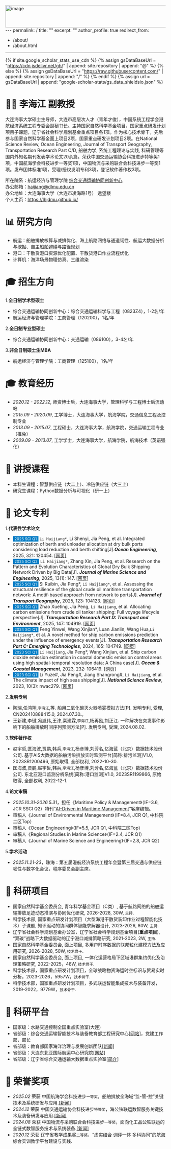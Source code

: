 <img width="668" height="70" alt="image" src="https://github.com/user-attachments/assets/122dcaa8-2174-443a-8a3f-60189103889e" />---
permalink: /
title: ""
excerpt: ""
author_profile: true
redirect_from: 
  - /about/
  - /about.html
---

{% if site.google_scholar_stats_use_cdn %}
{% assign gsDataBaseUrl = "https://cdn.jsdelivr.net/gh/" | append: site.repository | append: "@" %}
{% else %}
{% assign gsDataBaseUrl = "https://raw.githubusercontent.com/" | append: site.repository | append: "/" %}
{% endif %}
{% assign url = gsDataBaseUrl | append: "google-scholar-stats/gs_data_shieldsio.json" %}

<span class='anchor' id='about-me'></span>
# 👨‍🎓 李海江 副教授
大连海事大学硕士生导师，大连市高层次人才（青年才俊），中国系统工程学会港航经济系统工程专委会副秘书长。主持国家自然科学基金项目，国家重点研发计划项目子课题，辽宁省社会科学规划基金重点项目各1项。作为核心技术骨干，先后参与国家自然科学基金面上项目2项，国家重点研发计划项目2项。在National Science Review, Ocean Engineering, Journal of Transport Geography, Transportation Research Part C/D, 船舶力学, 系统工程理论与实践, 科研管理等国内外知名期刊发表学术论文20余篇。荣获中国交通运输协会科技进步特等奖1项，中国航海学会科技进步一等奖1项，中国物流与采购联合会科技进步一等奖1项。发布团体标准1项，受理/授权发明专利3项，登记软件著作权3项。

所在院系：航运经济与管理学院 <a href="http://www.cicts-dmu.com/">综合交通运输协同创新中心</a><br>
办公邮箱：haijiang@dlmu.edu.cn <br>
办公地址：大连海事大学（大连市凌海路1号） 远望楼<br>
个人主页：<a href="https://lhjdmu.github.io/">https://lhjdmu.github.io/</a>

<span class='anchor' id='-yjfx'></span>
# 📊 研究方向
- 航运：船舶排放核算与减排优化、海上航路网络与通道韧性、航运大数据分析与挖掘、自主船舶避碰与路径规划
- 港口：干散货港口资源优化配置、干散货港口作业流程优化
- 计算机：海洋场景物理仿真、三维渲染

<span class='anchor' id='-zsfx'></span>
# 🎓 招生方向
1.<b>全日制学术型硕士</b><br>
- 综合交通运输协同创新中心：综合交通运输科学与工程（0823Z4），1-2名/年<br>
- 航运经济与管理学院：工商管理（120200），1名/年

2.<b>全日制专业型硕士</b><br>
- 综合交通运输协同创新中心：交通运输（086100），3-4名/年

3.<b>非全日制硕士生MBA</b><br>
- 航运经济与管理学院：工商管理（125100），1名/年

<span class='anchor' id='-jyjl'></span>
# 🎓 教育经历
- *2020.12 - 2022.12*, 师资博士后，大连海事大学，管理科学与工程博士后流动站
- *2015.09 - 2020.09*, 工学博士，大连海事大学，航海学院，交通信息工程及控制专业
- *2013.09 - 2015.07*, 工程硕士，大连海事大学，航海学院，交通运输工程专业（推免）
- *2009.09 - 2013.07*, 工学学士，大连海事大学，航海学院，航海技术（英语强化）

<span class='anchor' id='-jskc'></span>
# 📐 讲授课程
- 本科生课程：智慧供应链（大二上）、冷链供应链（大三上）
- 研究生课程：Python数据分析与可视化（研一上）

<span class='anchor' id='-lwzl'></span>
# 📝 论文专利
1.<b>代表性学术论文</b><br>
- <span style="font-size:12px;color:#FFFFFF;background-color:#007ec6;padding:1px 5px 1.5px 5px;">2025 SCI Q1</span> `Li Haijiang*`, Li Shenyi, Jia Peng, et al. Integrated optimization of berth and unloader allocation at dry bulk ports considering load reduction and berth shifting[J].<i><b>Ocean Engineering</b></i>, 2025, 321: 120454. [[网页]](https://doi.org/10.1016/j.oceaneng.2025.120454)
- <span style="font-size:12px;color:#FFFFFF;background-color:#007ec6;padding:1px 5px 1.5px 5px;">2025 SCI Q2</span>	`Li Haijiang*`, Zhang Xin, Jia Peng, et al. Research on the Pattern and Evolution Characteristics of Global Dry Bulk Shipping Network Driven by Big Data[J]. <i><b>Journal of Marine Science and Engineering</b></i>, 2025, 13(1): 147. [[网页]](https://doi.org/10.3390/jmse13010147)
- <span style="font-size:12px;color:#FFFFFF;background-color:#007ec6;padding:1px 5px 1.5px 5px;">2025 SCI Q1</span>	Si Ruibin, Jia Peng*, `Li Haijiang*`, et al. Assessing the structural resilience of the global crude oil maritime transportation network: A motif-based approach from network to ports[J]. <i><b>Journal of Transport Geography</b></i>, 2025, 123: 104123. [[网页]](https://doi.org/10.1016/j.jtrangeo.2025.104123)
- <span style="font-size:12px;color:#FFFFFF;background-color:#007ec6;padding:1px 5px 1.5px 5px;">2025 SCI Q1</span>	Zhao Xueting, Jia Peng, `Li Haijiang`, et al. Allocating carbon emissions from crude oil tanker shipping: Full voyage lifecycle perspective[J]. <i><b>Transportation Research Part D: Transport and Environment</b></i>, 2025, 147: 104919. [[网页]](https://doi.org/10.1016/j.trd.2025.104919)
- <span style="font-size:12px;color:#FFFFFF;background-color:#007ec6;padding:1px 5px 1.5px 5px;">2024 SCI Q1</span>	Feng Yinwei, Wang Xinjian*, Luan Jianlin, Wang Hua,`Li Haijiang*`, et al. A novel method for ship carbon emissions prediction under the influence of emergency events[J]. <i><b>Transportation Research Part C: Emerging Technologies</b></i>, 2024, 165: 104749. [[网页]](https://doi.org/10.1016/j.trc.2024.104749)
- <span style="font-size:12px;color:#FFFFFF;background-color:#007ec6;padding:1px 5px 1.5px 5px;">2023 SCI Q1</span>	`Li Haijiang`, Jia Peng*, Wang Xinjian, et al. Ship carbon dioxide emission estimation in coastal domestic emission control areas using high spatial-temporal resolution data: A China case[J]. <i><b>Ocean & Coastal Management</b></i>, 2023, 232: 106419. [[网页]](https://doi.org/10.1016/j.ocecoaman.2022.106419)
- <span style="font-size:12px;color:#FFFFFF;background-color:#007ec6;padding:1px 5px 1.5px 5px;">2023 SCI Q1</span> Li Yuze#, Jia Peng#, Jiang Shangrong#, `Li Haijiang`, et al. The climate impact of high seas shipping[J]. <i><b>National Science Review</b></i>, 2023, 10(3): nwac279. [[网页]](https://doi.org/10.1093/nsr/nwac279)

2.<b>发明专利</b><br>
-	陶瑞,任鸿翔,`李海江`,等. 船用二氧化碳灭火器喷雾模拟方法[P]. 发明专利, 受理, CN202410888415.0, 2024.07.30.。
- 王新建,李键,冯胤伟,王津,栾建霖,`李海江`,杨再励,刘正江. 一种解决在突发事件影响下的船舶排放时间序列预测方法[P]. 发明专利, 受理, 2024.08.02.

3.<b>软件著作权</b><br>
- 赵宇哲,匡海波,贾鹏,韩兵,`李海江`,杨彦博,刘芳名,亿海蓝（北京）数据技术股份公司. 基于AIS大数据的船舶污染排放实时监测平台[简称:排污监测]V1.0, 2023SR1200496, 原始取得, 全部权利, 2022-10-30.
- 匡海波,贾鹏,赵宇哲,韩兵,`李海江`,杨彦博,刘芳名,亿海蓝（北京）数据技术股份公司. 东北亚港口监测分析系统[简称:港口监测]V1.0, 2023SR1199866, 原始取得, 全部权利, 2022-12-1.

4.<b>论文审稿</b><br>
-	*2025.10.31-2026.5.31*，担任《Maritime Policy & Management》（IF=3.6, JCR SSCI Q2）特刊“<a href="https://lhjdmu.github.io/images/mpmsi.jpg" download="beautiful_cat.jpg">AI-Driven in Maritime Management</a>”客座编辑。
- 审稿人《Journal of Environmental Management》（IF=8.4, JCR Q1, 中科院二区Top）
-	审稿人《Ocean Engineering》（IF=5.5, JCR Q1, 中科院二区Top）
-	审稿人《Regional Studies in Marine Science》（IF=2.4, JCR Q1）
-	审稿人《Journal of Marine Science and Engineering》（IF=2.8, JCR Q2）

5.<b>学术活动</b><br>
-	*2025.11.21-23*，珠海：第五届港航经济系统工程年会暨第三届交通与供应链韧性与数字化会议，程序委员会副主席。

<span class='anchor' id='-kyxm'></span>
# 📃 科研项目
- 国家自然科学基金委员会, 青年科学基金项目（C类）, 基于航路网络的船舶运输排放足迹动态推演与协同优化研究, 2026-2028, 30W, `主持`.
- 科学技术部, 国家重点研发计划项目（大型海港干散货装卸作业过程智能化技术）子课题, 知识驱动的协同群体智能求解器设计, 2023-2026, 80W, `主持`.
- 辽宁省社会科学规划基金办公室，辽宁省社会科学规划基金项目(<b>重点项目</b>), “双碳”战略下大数据驱动的辽宁港口减排策略研究, 2021-2023, 2W, `主持`.
- 国家自然科学基金委员会, 面上项目, 多用户时序数据的联邦粒化建模方法及应用研究, 2026-2028, 50W, `技术骨干`.
- 国家自然科学基金委员会, 面上项目, 一体化运营格局下区域港群集约优化及治理策略研究, 2022-2025，48W, `技术骨干`.
- 科学技术部，国家重点研发计划项目，全球战略物资海运时空标识与贸易实时分析，2023-2026，5957W，`技术骨干`.
- 科学技术部，国家重点研发计划项目，多式联运智能集成技术与装备开发，2019-2022，9779W，`技术骨干`.

<span class='anchor' id='-kypt'></span>
# 🏢 科研平台
- 国家级：水路交通控制全国重点实验室(大连)
- 省部级：综合交通运输智能技术与装备教育部工程研究中心[[网站]](https://gczx.portal.dasc.org.cn/)，党建工作部，部长
- 省部级：教育部国家海洋治理与发展创新团队[[新闻]](https://news.dlmu.edu.cn/info/1021/84457.htm)
- 省部级：大连东北亚国际航运中心研究院[[网站]](http://www.dasc.org.cn/)
- 省部级：辽宁省综合交通运输大数据重点实验室[[简介]](https://www.dlmu.edu.cn/info/1455/127738.htm)

<span class='anchor' id='-ryjx'></span>
# 🏅 荣誉奖项
- *2025.02* 荣获 中国航海学会科技进步`一等奖`，船舶排放全海域“监-管-控”关键技术及系统研发与应用.[[新闻]](https://news.dlmu.edu.cn/info/1356/784377.htm)
- *2024.12* 荣获 中国交通运输协会科技进步`特等奖`，海公铁联运数智服务关键技术及装备研发与应用.[[新闻]](https://news.dlmu.edu.cn/info/1356/783107.htm)
- *2024.08* 荣获 中国物流与采购联合会科技进步`一等奖`，面向化工品公铁联运的全链式数智服务技术与系统装备.[[新闻]](https://www.dlmu.edu.cn/info/2505/163958.htm)
- *2020.12* 荣获 辽宁省教学成果奖`二等奖`，“虚实结合 训评一体 多科协同”的航海综合实训教学平台建设与实践.















